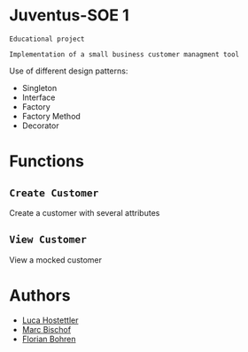 # Juventus-SOE 1
```
Educational project

Implementation of a small business customer managment tool
```
Use of different design patterns:
- Singleton
- Interface
- Factory
- Factory Method
- Decorator


# Functions

## `Create Customer`

Create a customer with several attributes

## `View Customer`

View a mocked customer

# Authors

- [Luca Hostettler](https://github.com/Unlockedluca)
- [Marc Bischof](https://github.com/booooza)
- [Florian Bohren](https://github.com/a7xflo)
